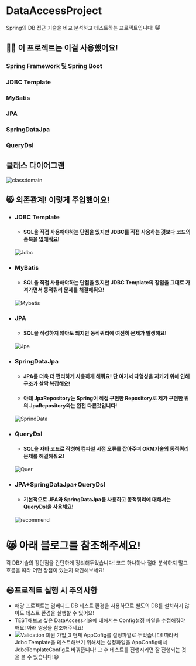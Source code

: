 # DataAccessProject
Spring의 DB 접근 기술을 비교 분석하고 테스트하는 프로젝트입니다! 😸

## 🙋‍♂️ 이 프로젝트는 이걸 사용했어요!
### Spring Framework 및 Spring Boot
### JDBC Template
### MyBatis
### JPA
### SpringDataJpa
### QueryDsl

## 클래스 다이어그램
![classdomain](https://user-images.githubusercontent.com/87487149/178133744-d114ab9d-24d3-4b35-83e6-8e9ec1dad00e.png)

## 😸 의존관계! 이렇게 주입했어요!
- ### JDBC Template
  - #### SQL을 직접 사용해야하는 단점을 있지만 JDBC를 직접 사용하는 것보다 코드의 중복을 없애줘요!
  ![Jdbc](https://user-images.githubusercontent.com/87487149/178133993-9b09fc55-62cd-40b9-90b1-9e7898219aab.png)
- ### MyBatis
  - #### SQL을 직접 사용해야하는 단점을 있지만 JDBC Template의 장점을 그대로 가져가면서 동적쿼리 문제를 해결해줘요!
  ![Mybatis](https://user-images.githubusercontent.com/87487149/178134104-03f1d46b-0481-4c5f-87b8-9f5d8f82f3b2.png)
- ### JPA
  - #### SQL을 작성하지 않아도 되지만 동적쿼리에 여전히 문제가 발생해요!
  ![Jpa](https://user-images.githubusercontent.com/87487149/178134227-21854495-afe7-41aa-90d6-6e4e5f8b82c5.png)
- ### SpringDataJpa
  - #### JPA를 더욱 더 편리하게 사용하게 해줘요! 단 여기서 다형성을 지키기 위해 인해 구조가 살짝 복잡해요!
  - #### 아래 JpaRepository는 Spring이 직접 구현한 Repository로 제가 구현한 위의 JpaRepository와는 완전 다른것입니다!
  ![SprindData](https://user-images.githubusercontent.com/87487149/178134323-cbc2f04d-deee-420b-910a-4f5254bd8b22.png)
- ### QueryDsl
  - #### SQL을 자바 코드로 작성해 컴파일 시점 오류를 잡아주며 ORM기술의 동적쿼리 문제를 해결해줘요!
  ![Quer](https://user-images.githubusercontent.com/87487149/178134563-52b196f4-0743-4610-b0d0-8e850f565aa8.png)
- ### JPA+SpringDataJpa+QueryDsl
  - #### 기본적으로 JPA와 SpringDataJpa를 사용하고 동적쿼리에 대해서는 QueryDsl을 사용해요!
  ![recommend](https://user-images.githubusercontent.com/87487149/178134821-9023e224-e958-4f7b-b96b-8ed9cd97041c.png)


# 😸 아래 블로그를 참조해주세요!
각 DB기술의 장단점을 간단하게 정리해두었습니다! 코드 하나하나 절대 분석하지 말고 흐름을 따라 어떤 장점이 있는지 확인해보세요!



## 😄프로젝트 실행 시 주의사항
- 해당 프로젝트는 임베디드 DB 테스트 환경을 사용하므로 별도의 DB를 설치하지 않아도 테스트 환경을 실행할 수 있어요!
- TEST해보고 싶은 DataAccess기술에 대해서는 Config설정 파일을 수정해줘야 해요! 아래 영상을 참조해주세요!
- ![Validation 회원 가입_3](https://user-images.githubusercontent.com/87487149/178135263-dbf1ef3b-8b62-47cc-b238-eec440463b9d.gif)
현재 AppCofig를 설정파일로 두었습니다! 따라서 Jdbc Template을 테스트해보기 위해서는 설정파일을 AppConfig에서 JdbcTemplateConfig로 바꿔줍니다! 그 후 테스트를 진행시키면 잘 진행되는 것을 볼 수 있습니다!😄
